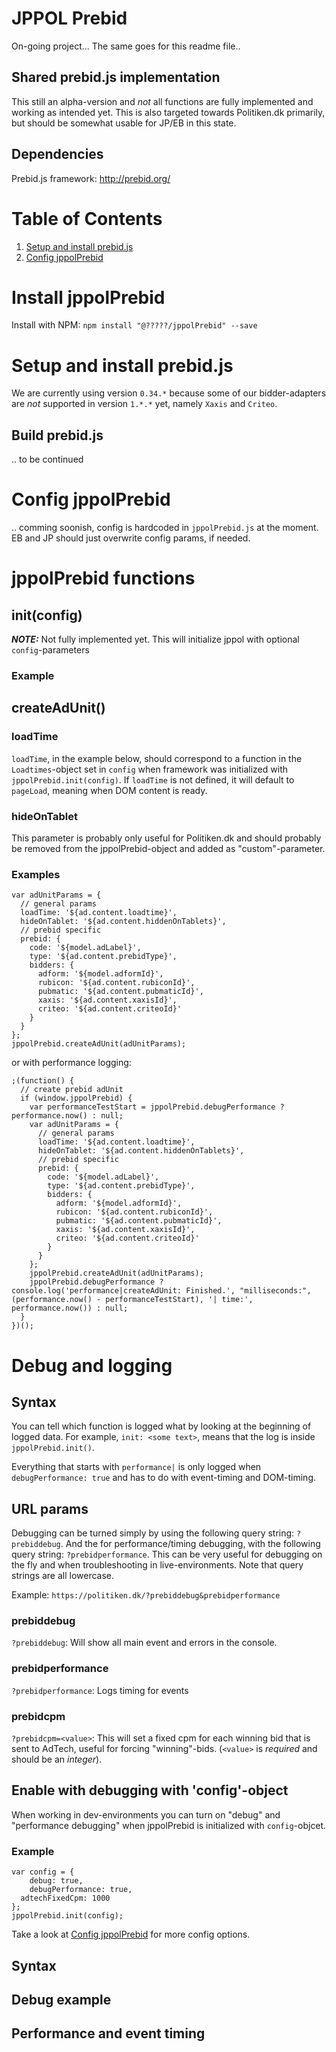 # JPPOL Prebid
On-going project...
The same goes for this readme file..

## Shared prebid.js implementation
This still an alpha-version and *not* all functions are fully implemented and working as intended yet.
This is also targeted towards Politiken.dk primarily, but should be somewhat usable for JP/EB in this state.

## Dependencies
Prebid.js framework: http://prebid.org/



# Table of Contents
1. [Setup and install prebid.js](#setup-and-install-prebid.js)
2. [Config jppolPrebid](#config-jppolprebid)


# Install jppolPrebid
Install with NPM:
`npm install "@?????/jppolPrebid" --save`

# Setup and install prebid.js
We are currently using version `0.34.*` because some of our bidder-adapters are *not* supported in version `1.*.*` yet, namely `Xaxis` and `Criteo`.

## Build prebid.js
.. to be continued



# Config jppolPrebid
.. comming soonish, config is hardcoded in `jppolPrebid.js` at the moment.
EB and JP should just overwrite config params, if needed.



# jppolPrebid functions
## init(config)
***NOTE:*** Not fully implemented yet.
This will initialize jppol with optional `config`-parameters
### Example


## createAdUnit()
### loadTime
`loadTime`, in the example below, should correspond to a function in the `Loadtimes`-object set in `config` when framework was initialized with `jppolPrebid.init(config)`.
If `loadTime` is not defined, it will default to `pageLoad`, meaning when DOM content is ready.
### hideOnTablet
This parameter is probably only useful for Politiken.dk and should probably be removed from the jppolPrebid-object and added as "custom"-parameter.
### Examples
```
var adUnitParams = {
  // general params
  loadTime: '${ad.content.loadtime}',
  hideOnTablet: '${ad.content.hiddenOnTablets}',            
  // prebid specific
  prebid: {
    code: '${model.adLabel}',
    type: '${ad.content.prebidType}',
    bidders: {
      adform: '${model.adformId}',
      rubicon: '${ad.content.rubiconId}',
      pubmatic: '${ad.content.pubmaticId}',
      xaxis: '${ad.content.xaxisId}',
      criteo: '${ad.content.criteoId}'
    }
  }
};
jppolPrebid.createAdUnit(adUnitParams);
```
or with performance logging:
```
;(function() {
  // create prebid adUnit
  if (window.jppolPrebid) {
    var performanceTestStart = jppolPrebid.debugPerformance ? performance.now() : null;
    var adUnitParams = {
      // general params
      loadTime: '${ad.content.loadtime}',
      hideOnTablet: '${ad.content.hiddenOnTablets}',            
      // prebid specific
      prebid: {
        code: '${model.adLabel}',
        type: '${ad.content.prebidType}',
        bidders: {
          adform: '${model.adformId}',
          rubicon: '${ad.content.rubiconId}',
          pubmatic: '${ad.content.pubmaticId}',
          xaxis: '${ad.content.xaxisId}',
          criteo: '${ad.content.criteoId}'
        }
      }
    };
    jppolPrebid.createAdUnit(adUnitParams);
    jppolPrebid.debugPerformance ? console.log('performance|createAdUnit: Finished.', "milliseconds:", (performance.now() - performanceTestStart), '| time:', performance.now()) : null;
  }
})();
```



# Debug and logging

## Syntax
You can tell which function is logged what by looking at the beginning of logged data.
For example, `init: <some text>`, means that the log is inside `jppolPrebid.init()`.

Everything that starts with `performance|` is only logged when `debugPerformance: true`
and has to do with event-timing and DOM-timing.

## URL params
Debugging can be turned simply by using the following query string: `?prebiddebug`.
And the for performance/timing debugging, with the following query string: `?prebidperformance`.
This can be very useful for debugging on the fly and when troubleshooting in live-environments.
Note that query strings are all lowercase.

Example: `https://politiken.dk/?prebiddebug&prebidperformance`

### prebiddebug
`?prebiddebug`: Will show all main event and errors in the console.

### prebidperformance
`?prebidperformance`: Logs timing for events

### prebidcpm
`?prebidcpm=<value>`: This will set a fixed cpm for each winning bid that is sent to AdTech, useful for forcing "winning"-bids. (`<value>` is *required* and should be an *integer*).

## Enable with debugging with 'config'-object
When working in dev-environments you can turn on "debug" and "performance debugging" when jppolPrebid is initialized with `config`-objcet.

### Example
```
var config = {
	debug: true,
	debugPerformance: true,
  adtechFixedCpm: 1000
};
jppolPrebid.init(config);
```
Take a look at [Config jppolPrebid](#config-jppolprebid) for more config options.


## Syntax

## Debug example

## Performance and event timing
